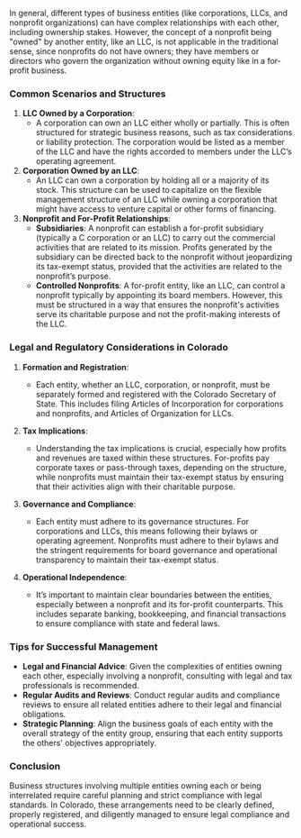 
In general, different types of business entities (like corporations, LLCs, and nonprofit organizations) can have complex relationships with each other, including ownership stakes. However, the concept of a nonprofit being "owned" by another entity, like an LLC, is not applicable in the traditional sense, since nonprofits do not have owners; they have members or directors who govern the organization without owning equity like in a for-profit business.

### Common Scenarios and Structures

1. **LLC Owned by a Corporation**:
    - A corporation can own an LLC either wholly or partially. This is often structured for strategic business reasons, such as tax considerations or liability protection. The corporation would be listed as a member of the LLC and have the rights accorded to members under the LLC’s operating agreement.
2. **Corporation Owned by an LLC**:
    - An LLC can own a corporation by holding all or a majority of its stock. This structure can be used to capitalize on the flexible management structure of an LLC while owning a corporation that might have access to venture capital or other forms of financing.
3. **Nonprofit and For-Profit Relationships**:
    - **Subsidiaries**: A nonprofit can establish a for-profit subsidiary (typically a C corporation or an LLC) to carry out the commercial activities that are related to its mission. Profits generated by the subsidiary can be directed back to the nonprofit without jeopardizing its tax-exempt status, provided that the activities are related to the nonprofit’s purpose.
    - **Controlled Nonprofits**: A for-profit entity, like an LLC, can control a nonprofit typically by appointing its board members. However, this must be structured in a way that ensures the nonprofit's activities serve its charitable purpose and not the profit-making interests of the LLC.

### Legal and Regulatory Considerations in Colorado

1. **Formation and Registration**:
    
    - Each entity, whether an LLC, corporation, or nonprofit, must be separately formed and registered with the Colorado Secretary of State. This includes filing Articles of Incorporation for corporations and nonprofits, and Articles of Organization for LLCs.
2. **Tax Implications**:
    
    - Understanding the tax implications is crucial, especially how profits and revenues are taxed within these structures. For-profits pay corporate taxes or pass-through taxes, depending on the structure, while nonprofits must maintain their tax-exempt status by ensuring that their activities align with their charitable purpose.
3. **Governance and Compliance**:
    
    - Each entity must adhere to its governance structures. For corporations and LLCs, this means following their bylaws or operating agreement. Nonprofits must adhere to their bylaws and the stringent requirements for board governance and operational transparency to maintain their tax-exempt status.
4. **Operational Independence**:
    
    - It’s important to maintain clear boundaries between the entities, especially between a nonprofit and its for-profit counterparts. This includes separate banking, bookkeeping, and financial transactions to ensure compliance with state and federal laws.

### Tips for Successful Management

- **Legal and Financial Advice**: Given the complexities of entities owning each other, especially involving a nonprofit, consulting with legal and tax professionals is recommended.
- **Regular Audits and Reviews**: Conduct regular audits and compliance reviews to ensure all related entities adhere to their legal and financial obligations.
- **Strategic Planning**: Align the business goals of each entity with the overall strategy of the entity group, ensuring that each entity supports the others' objectives appropriately.

### Conclusion

Business structures involving multiple entities owning each or being interrelated require careful planning and strict compliance with legal standards. In Colorado, these arrangements need to be clearly defined, properly registered, and diligently managed to ensure legal compliance and operational success.